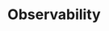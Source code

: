 ---
title: Observability
description: Diagnostics, logging, and metrics in your Armory Enterprise environment.
---